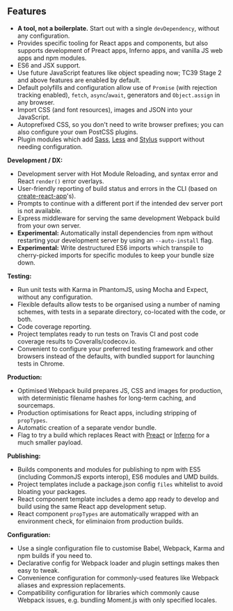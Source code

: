 ## Features

- **A tool, not a boilerplate.** Start out with a single `devDependency`, without any configuration.
- Provides specific tooling for React apps and components, but also supports development of Preact apps, Inferno apps, and vanilla JS web apps and npm modules.
- ES6 and JSX support.
- Use future JavaScript features like object speading now; TC39 Stage 2 and above features are enabled by default.
- Default polyfills and configuration allow use of `Promise` (with rejection tracking enabled), `fetch`, `async`/`await`, generators and `Object.assign` in any browser.
- Import CSS (and font resources), images and JSON into your JavaScript.
- Autoprefixed CSS, so you don't need to write browser prefixes; you can also configure your own PostCSS plugins.
- Plugin modules which add [Sass](https://github.com/insin/nwb-sass), [Less](https://github.com/insin/nwb-less) and [Stylus](https://github.com/insin/nwb-stylus) support without needing configuration.

**Development / DX:**

- Development server with Hot Module Reloading, and syntax error and React `render()` error overlays.
- User-friendly reporting of build status and errors in the CLI (based on [create-react-app](https://github.com/facebookincubator/create-react-app)'s).
- Prompts to continue with a different port if the intended dev server port is not available.
- Express middleware for serving the same development Webpack build from your own server.
- **Experimental:** Automatically install dependencies from npm without restarting your development server by using an `--auto-install` flag.
- **Experimental:** Write destructured ES6 imports which transpile to cherry-picked imports for specific modules to keep your bundle size down.

**Testing:**

- Run unit tests with Karma in PhantomJS, using Mocha and Expect, without any configuration.
- Flexible defaults allow tests to be organised using a number of naming schemes, with tests in a separate directory, co-located with the code, or both.
- Code coverage reporting.
- Project templates ready to run tests on Travis CI and post code coverage results to Coveralls/codecov.io.
- Convenient to configure your preferred testing framework and other browsers instead of the defaults, with bundled support for launching tests in Chrome.

**Production:**

- Optimised Webpack build prepares JS, CSS and images for production, with deterministic filename hashes for long-term caching, and sourcemaps.
- Production optimisations for React apps, including stripping of `propTypes`.
- Automatic creation of a separate vendor bundle.
- Flag to try a build which replaces React with [Preact](https://github.com/developit/preact) or [Inferno](https://github.com/trueadm/inferno) for a much smaller payload.

**Publishing:**

- Builds components and modules for publishing to npm with ES5 (including CommonJS exports interop), ES6 modules and UMD builds.
- Project templates include a package.json config `files` whitelist to avoid bloating your packages.
- React component template includes a demo app ready to develop and build using the same React app development setup.
- React component `propTypes` are automatically wrapped with an environment check, for eliminaion from production builds.

**Configuration:**

- Use a single configuration file to customise Babel, Webpack, Karma and npm builds if you need to.
- Declarative config for Webpack loader and plugin settings makes then easy to tweak.
- Convenience configuration for commonly-used features like Webpack aliases and expression replacements.
- Compatibility configuration for libraries which commonly cause Webpack issues, e.g. bundling Moment.js with only specified locales.

